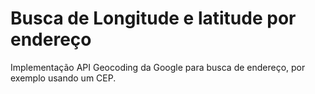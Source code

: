 # Busca de Longitude e latitude por endereço

Implementação API Geocoding da Google para busca de endereço, por exemplo usando um CEP.

